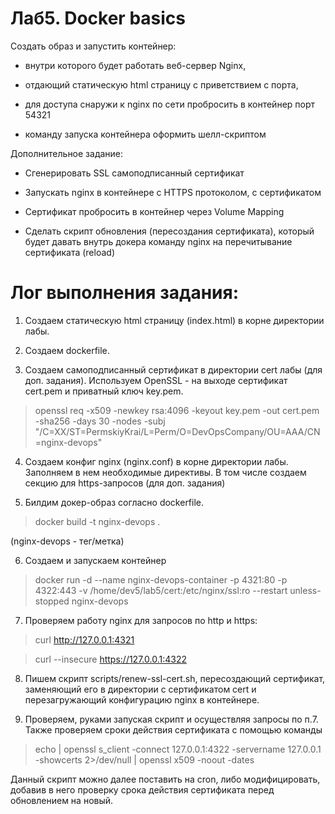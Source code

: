 # Лаб5. Docker basics

Создать образ и запустить контейнер:

- внутри которого будет работать веб-сервер Nginx,

- отдающий статическую html страницу с приветствием с порта,

- для доступа снаружи к nginx по сети пробросить в контейнер порт 54321

- команду запуска контейнера оформить шелл-скриптом

Дополнительное задание:

- Сгенерировать SSL самоподписанный сертификат

- Запускать nginx в контейнере с HTTPS протоколом, с сертификатом

- Сертификат пробросить в контейнер через Volume Mapping

- Сделать скрипт обновления (пересоздания сертификата), который будет давать внутрь докера команду nginx на перечитывание сертификата (reload)

# Лог выполнения задания:

1. Создаем статическую html страницу (index.html) в корне директории лабы.

2. Создаем dockerfile.

3. Создаем самоподписанный сертификат в директории cert лабы (для доп. задания). 
Используем OpenSSL - на выходе сертификат cert.pem и приватный ключ key.pem.

> openssl req -x509 -newkey rsa:4096 -keyout key.pem -out cert.pem -sha256 -days 30 -nodes -subj "/C=XX/ST=PermskiyKrai/L=Perm/O=DevOpsCompany/OU=AAA/CN=nginx-devops"

4. Создаем конфиг nginx (nginx.conf) в корне директории лабы. Заполняем в нем необходимые директивы. В том числе создаем секцию для https-запросов (для доп. задания)

5. Билдим докер-образ согласно dockerfile.

> docker build -t nginx-devops .

(nginx-devops - тег/метка)

6. Создаем и запускаем контейнер

> docker run -d --name nginx-devops-container -p 4321:80 -p 4322:443 -v /home/dev5/lab5/cert:/etc/nginx/ssl:ro --restart unless-stopped nginx-devops

7. Проверяем работу nginx для запросов по http и https:

> curl http://127.0.0.1:4321

> curl --insecure https://127.0.0.1:4322

8. Пишем скрипт scripts/renew-ssl-cert.sh, пересоздающий сертификат, заменяющий его в директории с сертификатом cert и перезагружающий конфигурацию nginx в контейнере. 

9. Проверяем, руками запуская скрипт и осуществляя запросы по п.7. Также проверяем сроки действия сертификата с помощью команды

> echo | openssl s_client -connect 127.0.0.1:4322 -servername 127.0.0.1 -showcerts 2>/dev/null | openssl x509 -noout -dates

Данный скрипт можно далее поставить на cron, либо модифицировать, добавив в него проверку срока действия сертификата перед обновлением на новый.


